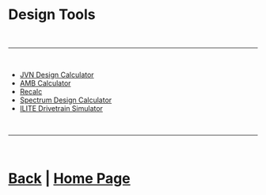 # Design Tools

<br>

***

<br>

- [JVN Design Calculator](https://www.chiefdelphi.com/uploads/default/original/3X/2/b/2bf9206b962f74ed5556a0ae936ef0bf365ac975.xlsx)
- [AMB Calculator](https://ambcalc.com/)
- [Recalc](https://www.reca.lc/)
- [Spectrum Design Calculator](http://designsheet.spectrum3847.org/)
- [ILITE Drivetrain Simulator](https://www.chiefdelphi.com/t/ilite-drivetrain-simulator-v2020/369188)

<br>

***

<br>

# [Back](https://docs.lynkrobotics.org/design/) | [Home Page](https://docs.lynkrobotics.org/)

